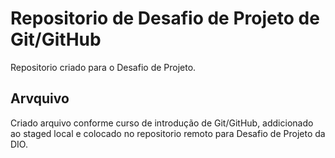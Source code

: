 # Repositorio de Desafio de Projeto de Git/GitHub
Repositorio criado para o Desafio de Projeto.

## Arvquivo
Criado arquivo conforme curso de introdução de Git/GitHub, addicionado ao staged local e colocado no repositorio remoto para Desafio de Projeto da DIO.
